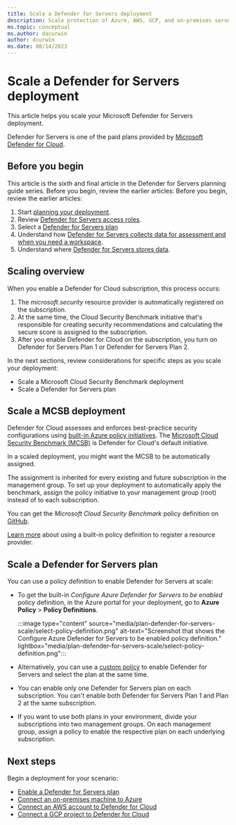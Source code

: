 ```yaml
---
title: Scale a Defender for Servers deployment 
description: Scale protection of Azure, AWS, GCP, and on-premises servers by using Microsoft Defender for Servers.
ms.topic: conceptual
ms.author: dacurwin
author: dcurwin
ms.date: 08/14/2023
---
```

# Scale a Defender for Servers deployment

This article helps you scale your Microsoft Defender for Servers deployment.

Defender for Servers is one of the paid plans provided by [Microsoft Defender for Cloud](defender-for-cloud-introduction.md).

## Before you begin

This article is the *sixth* and final article in the Defender for Servers planning guide series. Before you begin, review the earlier articles:
Before you begin, review the earlier articles:

1. Start [planning your deployment](plan-defender-for-servers.md).
1. Review [Defender for Servers access roles](plan-defender-for-servers-roles.md).
1. Select a [Defender for Servers plan](plan-defender-for-servers-select-plan.md)
1. Understand how [Defender for Servers collects data for assessment and when you need a workspace](plan-defender-for-servers-agents.md).
1. Understand where [Defender for Servers stores data](plan-defender-for-servers-data-workspace.md).

## Scaling overview

When you enable a Defender for Cloud subscription, this process occurs:

1. The *microsoft.security* resource provider is automatically registered on the subscription.
1. At the same time, the Cloud Security Benchmark initiative that's responsible for creating security recommendations and calculating the secure score is assigned to the subscription.
1. After you enable Defender for Cloud on the subscription, you turn on Defender for Servers Plan 1 or Defender for Servers Plan 2. 

In the next sections, review considerations for specific steps as you scale your deployment:

- Scale a Microsoft Cloud Security Benchmark deployment
- Scale a Defender for Servers plan


## Scale a MCSB deployment


Defender for Cloud assesses and enforces best-practice security configurations using [built-in Azure policy initiatives](policy-reference.md). The [Microsoft Cloud Security Benchmark (MCSB)](/security/benchmark/azure/introduction) is Defender for Cloud's default initiative.

In a scaled deployment, you might want the MCSB to be automatically assigned.

The assignment is inherited for every existing and future subscription in the management group. To set up your deployment to automatically apply the benchmark, assign the policy initiative to your management group (root) instead of to each subscription.

You can get the *Microsoft Cloud Security Benchmark* policy definition on [GitHub](https://github.com/Azure/azure-policy/blob/master/built-in-policies/policySetDefinitions/Security%20Center/AzureSecurityCenter.json).

[Learn more](onboard-management-group.md) about using a built-in policy definition to register a resource provider.

## Scale a Defender for Servers plan

You can use a policy definition to enable Defender for Servers at scale:

- To get the built-in *Configure Azure Defender for Servers to be enabled* policy definition, in the Azure portal for your deployment, go to **Azure Policy** > **Policy Definitions**.

    :::image type="content" source="media/plan-defender-for-servers-scale/select-policy-definition.png" alt-text="Screenshot that shows the Configure Azure Defender for Servers to be enabled policy definition." lightbox="media/plan-defender-for-servers-scale/select-policy-definition.png":::

- Alternatively, you can use a [custom policy](https://github.com/Azure/Microsoft-Defender-for-Cloud/tree/main/Policy/Enable%20Defender%20for%20Servers%20plans) to enable Defender for Servers and select the plan at the same time.
- You can enable only one Defender for Servers plan on each subscription. You can't enable both Defender for Servers Plan 1 and Plan 2 at the same subscription.
- If you want to use both plans in your environment, divide your subscriptions into two management groups. On each management group, assign a policy to enable the respective plan on each underlying subscription.



## Next steps

Begin a deployment for your scenario:

- [Enable a Defender for Servers plan](enable-enhanced-security.md)
- [Connect an on-premises machine to Azure](quickstart-onboard-aws.md)
- [Connect an AWS account to Defender for Cloud](quickstart-onboard-aws.md)
- [Connect a GCP project to Defender for Cloud](quickstart-onboard-gcp.md)
